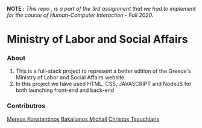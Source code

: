 **NOTE :** *This repo , is a part of the 3rd assignment that we had to implement for the course of Human-Computer Interaction - Fall 2020.*


<p align="center"> 
 <h1>Ministry of Labor and Social Affairs </h1> 
</p> 


### About 
1. This is a full-stack project to represent a better edition of the Greece's Ministry of Labor and Social Affairs website.
2. In this project we have used HTML, CSS, JAVASCRIPT and NodeJS for both launching front-end and back-end 

### Contributros

[Mereos Konstantinos](https://github.com/mereosk)
[Bakalianos Michail](https://github.com/bakalianosm)
[Christos Tsouchlaris](https://github.com/ChristosTsouchlaris)
